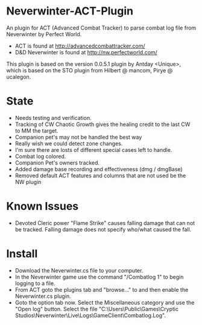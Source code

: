 Neverwinter-ACT-Plugin
======================

An plugin for ACT (Advanced Combat Tracker) to parse combat log file from Neverwinter by Perfect World.

- ACT is found at http://advancedcombattracker.com/
- D&D Neverwinter is found at http://nw.perfectworld.com/

This plugin is based on the version 0.0.5.1 plugin by Antday \<Unique\>, 
which is based on the STO plugin from Hilbert @ mancom, Pirye @ ucalegon.


State
=====
- Needs testing and verification.
- Tracking of CW Chaotic Growth gives the healing credit to the last CW to MM the target.
- Companion pet's may not be handled the best way
- Really wish we could detect zone changes.
- I'm sure there are losts of different special cases left to handle.
- Combat log colored.
- Companion Pet's owners tracked.
- Added damage base recording and effectiveness (dmg / dmgBase)
- Removed default ACT features and columns that are not used be the NW plugin


Known Issues
============
- Devoted Cleric power "Flame Strike" causes falling damage that can not be tracked.  Falling damage does not specify who/what caused the fall.


Install
=======

- Download the Neverwinter.cs file to your computer.
- In the Neverwinter game use the command "/Combatlog 1" to begin logging to a file.  
- From ACT goto the plugins tab and "browse..." to and then enable the Neverwinter.cs plugin.  
- Goto the option tab now.   Select the Miscellaneous category and use the "Open log" button.  Select the file "C:\Users\Public\Games\Cryptic Studios\Neverwinter\Live\Logs\GameClient\Combatlog.Log".

